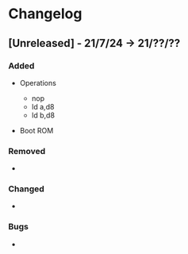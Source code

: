 
# Changelog

## [Unreleased] - 21/7/24 -> 21/??/??
### Added
- Operations
	- nop
	- ld a,d8
	- ld b,d8

- Boot ROM
### Removed
- 
### Changed
- 
### Bugs
-